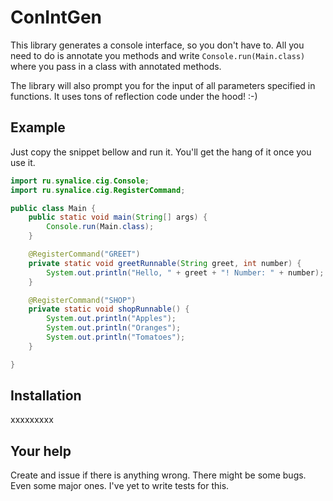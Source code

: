 # ConIntGen

This library generates a console interface, so you don't have to. All you need to do
is annotate you methods and write `Console.run(Main.class)` where you pass in a class
with annotated methods.

The library will also prompt you for the input of all parameters specified in
functions. It uses tons of reflection code under the hood! :-)

## Example

Just copy the snippet bellow and run it. You'll get the hang of it once you use it.

```java
import ru.synalice.cig.Console;
import ru.synalice.cig.RegisterCommand;

public class Main {
    public static void main(String[] args) {
        Console.run(Main.class);
    }

    @RegisterCommand("GREET")
    private static void greetRunnable(String greet, int number) {
        System.out.println("Hello, " + greet + "! Number: " + number);
    }

    @RegisterCommand("SHOP")
    private static void shopRunnable() {
        System.out.println("Apples");
        System.out.println("Oranges");
        System.out.println("Tomatoes");
    }

}
```

## Installation
xxxxxxxxx

## Your help
Create and issue if there is anything wrong. There might be some bugs. Even some major
ones. I've yet to write tests for this.
